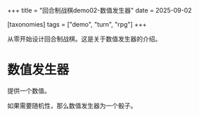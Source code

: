 +++
title = "回合制战棋demo02-数值发生器"
date = 2025-09-02

[taxonomies]
tags = ["demo", "turn", "rpg"]
+++

从零开始设计回合制战棋。这是关于数值发生器的介绍。

<!-- more -->

# 数值发生器

提供一个数值。

如果需要随机性，那么数值发生器为一个骰子。
